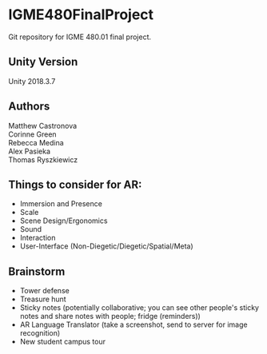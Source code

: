 # IGME480FinalProject
Git repository for IGME 480.01 final project.

## Unity Version
Unity 2018.3.7

## Authors
Matthew Castronova  
Corinne Green  
Rebecca Medina  
Alex Pasieka  
Thomas Ryszkiewicz  

## Things to consider for AR:
- Immersion and Presence  
- Scale  
- Scene Design/Ergonomics  
- Sound  
- Interaction  
- User-Interface (Non-Diegetic/Diegetic/Spatial/Meta)  

## Brainstorm
- Tower defense
- Treasure hunt
- Sticky notes (potentially collaborative; you can see other people's sticky notes and share notes with people; fridge (reminders))
- AR Language Translator (take a screenshot, send to server for image recognition)
- New student campus tour  
